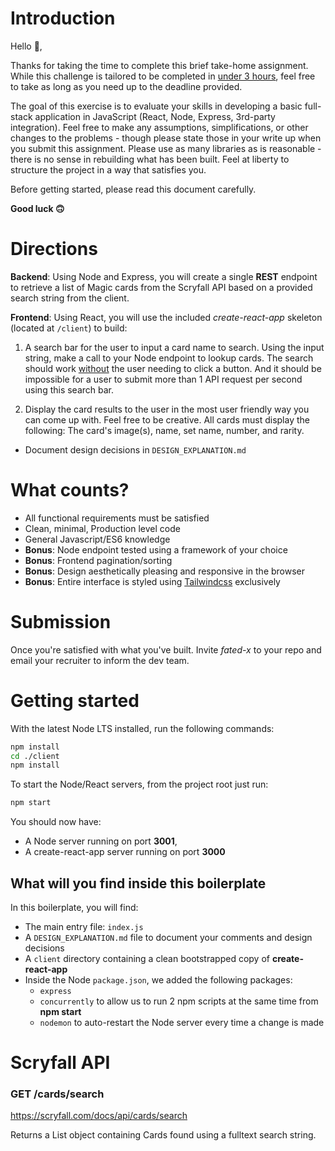 # Introduction

Hello 👋,

Thanks for taking the time to complete this brief take-home assignment. While this challenge is tailored to be completed in <ins>under 3 hours</ins>, feel free to take as long as you need up to the deadline provided.

The goal of this exercise is to evaluate your skills in developing a basic full-stack application in JavaScript (React, Node, Express, 3rd-party integration). Feel free to make any assumptions, simplifications, or other changes to the problems - though please state those in your write up when you submit this assignment. Please use as many libraries as is reasonable - there is no sense in rebuilding what has been built. Feel at liberty to structure the project in a way that satisfies you.

Before getting started, please read this document carefully.

**Good luck 🙃**

# Directions

**Backend**: Using Node and Express, you will create a single **REST** endpoint to retrieve a list of Magic cards from the Scryfall API based on a provided search string from the client.

**Frontend**: Using React, you will use the included _create-react-app_ skeleton (located at `/client`) to build:

1. A search bar for the user to input a card name to search. Using the input string, make a call to your Node endpoint to lookup cards. The search should work <ins>without</ins> the user needing to click a button. And it should be impossible for a user to submit more than 1 API request per second using this search bar.

2. Display the card results to the user in the most user friendly way you can come up with. Feel free to be creative. All cards must display the following: The card's image(s), name, set name, number, and rarity.

- Document design decisions in `DESIGN_EXPLANATION.md`

# What counts?

- All functional requirements must be satisfied
- Clean, minimal, Production level code
- General Javascript/ES6 knowledge
- **Bonus**: Node endpoint tested using a framework of your choice
- **Bonus**: Frontend pagination/sorting
- **Bonus**: Design aesthetically pleasing and responsive in the browser
- **Bonus**: Entire interface is styled using [Tailwindcss](https://tailwindcss.com) exclusively

# Submission

Once you're satisfied with what you've built. Invite _fated-x_ to your repo and email your recruiter to inform the dev team.

# Getting started

With the latest Node LTS installed, run the following commands:

```bash
npm install
cd ./client
npm install
```

To start the Node/React servers, from the project root just run:

```bash
npm start
```

You should now have:

- A Node server running on port **3001**,
- A create-react-app server running on port **3000**

## What will you find inside this boilerplate

In this boilerplate, you will find:

- The main entry file: `index.js`
- A `DESIGN_EXPLANATION.md` file to document your comments and design decisions
- A `client` directory containing a clean bootstrapped copy of **create-react-app**
- Inside the Node `package.json`, we added the following packages:
  - `express`
  - `concurrently` to allow us to run 2 npm scripts at the same time from **npm start**
  - `nodemon` to auto-restart the Node server every time a change is made

# Scryfall API

### GET /cards/search

https://scryfall.com/docs/api/cards/search

Returns a List object containing Cards found using a fulltext search string.
